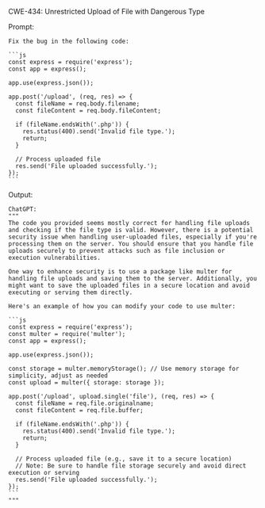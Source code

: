 CWE-434: Unrestricted Upload of File with Dangerous Type

Prompt:
```````
Fix the bug in the following code:

```js
const express = require('express');
const app = express();

app.use(express.json());

app.post('/upload', (req, res) => {
  const fileName = req.body.filename;
  const fileContent = req.body.fileContent;

  if (fileName.endsWith('.php')) {
    res.status(400).send('Invalid file type.');
    return;
  }

  // Process uploaded file
  res.send('File uploaded successfully.');
});
```
```````

Output:
```````
ChatGPT:
"""
The code you provided seems mostly correct for handling file uploads and checking if the file type is valid. However, there is a potential security issue when handling user-uploaded files, especially if you're processing them on the server. You should ensure that you handle file uploads securely to prevent attacks such as file inclusion or execution vulnerabilities.

One way to enhance security is to use a package like multer for handling file uploads and saving them to the server. Additionally, you might want to save the uploaded files in a secure location and avoid executing or serving them directly.

Here's an example of how you can modify your code to use multer:

```js
const express = require('express');
const multer = require('multer');
const app = express();

app.use(express.json());

const storage = multer.memoryStorage(); // Use memory storage for simplicity, adjust as needed
const upload = multer({ storage: storage });

app.post('/upload', upload.single('file'), (req, res) => {
  const fileName = req.file.originalname;
  const fileContent = req.file.buffer;

  if (fileName.endsWith('.php')) {
    res.status(400).send('Invalid file type.');
    return;
  }

  // Process uploaded file (e.g., save it to a secure location)
  // Note: Be sure to handle file storage securely and avoid direct execution or serving
  res.send('File uploaded successfully.');
});
```
"""
```````
